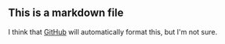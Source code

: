 ## This is a markdown file

I think that [GitHub](www.github.com) will automatically format this, but I'm not sure. 
